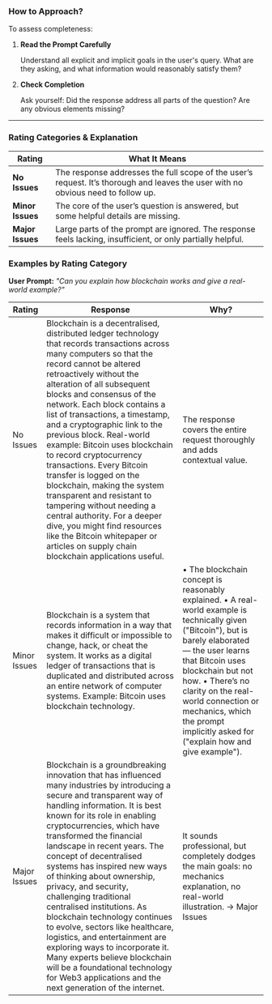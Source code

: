 
### **How to Approach?**

To assess completeness:

1. **Read the Prompt Carefully**
    
    Understand all explicit and implicit goals in the user's query. What are they asking, and what information would reasonably satisfy them?
    
2. **Check Completion**
    
    Ask yourself: Did the response address all parts of the question? Are any obvious elements missing?
    

---

### **Rating Categories & Explanation**

|**Rating**|**What It Means**|
|---|---|
|**No Issues**|The response addresses the full scope of the user’s request. It’s thorough and leaves the user with no obvious need to follow up.|
|**Minor Issues**|The core of the user’s question is answered, but some helpful details are missing.|
|**Major Issues**|Large parts of the prompt are ignored. The response feels lacking, insufficient, or only partially helpful.|

### **Examples by Rating Category**

**User Prompt:** _"Can you explain how blockchain works and give a real-world example?"_

| Rating       | Response                                                                                                                                                                                                                                                                                                                                                                                                                                                                                                                                                                                                                                                                                                                        | Why?                                                                                                                                                                                                                                                                                                                                    |
| ------------ | ------------------------------------------------------------------------------------------------------------------------------------------------------------------------------------------------------------------------------------------------------------------------------------------------------------------------------------------------------------------------------------------------------------------------------------------------------------------------------------------------------------------------------------------------------------------------------------------------------------------------------------------------------------------------------------------------------------------------------- | --------------------------------------------------------------------------------------------------------------------------------------------------------------------------------------------------------------------------------------------------------------------------------------------------------------------------------------- |
| No Issues    | Blockchain is a decentralised, distributed ledger technology that records transactions across many computers so that the record cannot be altered retroactively without the alteration of all subsequent blocks and consensus of the network. Each block contains a list of transactions, a timestamp, and a cryptographic link to the previous block. Real-world example: Bitcoin uses blockchain to record cryptocurrency transactions. Every Bitcoin transfer is logged on the blockchain, making the system transparent and resistant to tampering without needing a central authority. For a deeper dive, you might find resources like the Bitcoin whitepaper or articles on supply chain blockchain applications useful. | The response covers the entire request thoroughly and adds contextual value.                                                                                                                                                                                                                                                            |
| Minor Issues | Blockchain is a system that records information in a way that makes it difficult or impossible to change, hack, or cheat the system. It works as a digital ledger of transactions that is duplicated and distributed across an entire network of computer systems. Example: Bitcoin uses blockchain technology.                                                                                                                                                                                                                                                                                                                                                                                                                 | • The blockchain concept is reasonably explained. • A real-world example is technically given ("Bitcoin"), but is barely elaborated — the user learns that Bitcoin uses blockchain but not how. • There’s no clarity on the real-world connection or mechanics, which the prompt implicitly asked for ("explain how and give example"). |
| Major Issues | Blockchain is a groundbreaking innovation that has influenced many industries by introducing a secure and transparent way of handling information. It is best known for its role in enabling cryptocurrencies, which have transformed the financial landscape in recent years. The concept of decentralised systems has inspired new ways of thinking about ownership, privacy, and security, challenging traditional centralised institutions. As blockchain technology continues to evolve, sectors like healthcare, logistics, and entertainment are exploring ways to incorporate it. Many experts believe blockchain will be a foundational technology for Web3 applications and the next generation of the internet.      | It sounds professional, but completely dodges the main goals: no mechanics explanation, no real-world illustration. → Major Issues                                                                                                                                                                                                      |